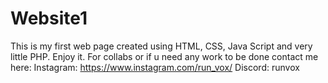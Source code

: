 # Website1
This is my first web page created using HTML, CSS, Java Script and very little PHP. Enjoy it.
For collabs or if u need any work to be done contact me here:   Instagram: https://www.instagram.com/run_vox/
                                                                Discord: runvox
